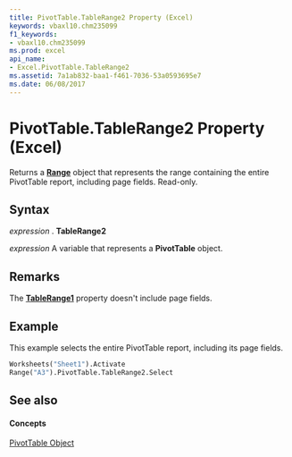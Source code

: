 ```yaml
---
title: PivotTable.TableRange2 Property (Excel)
keywords: vbaxl10.chm235099
f1_keywords:
- vbaxl10.chm235099
ms.prod: excel
api_name:
- Excel.PivotTable.TableRange2
ms.assetid: 7a1ab832-baa1-f461-7036-53a0593695e7
ms.date: 06/08/2017
---
```



# PivotTable.TableRange2 Property (Excel)

Returns a **[Range](range-object-excel.md)** object that represents the range containing the entire PivotTable report, including page fields. Read-only.


## Syntax

 _expression_ . **TableRange2**

 _expression_ A variable that represents a **PivotTable** object.


## Remarks

The **[TableRange1](pivottable-tablerange1-property-excel.md)** property doesn't include page fields.


## Example

This example selects the entire PivotTable report, including its page fields.


```vb
Worksheets("Sheet1").Activate 
Range("A3").PivotTable.TableRange2.Select 

```


## See also


#### Concepts


[PivotTable Object](pivottable-object-excel.md)

